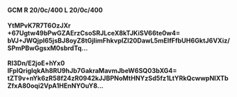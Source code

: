 #### GCM R 20/0c/400 L 20/0c/400
**YtMPvK7R7T6OzJXr**<br/>**+67Ugtw49bPwGZAErzCsoSRJLceX8kTJKiSV66te0w4=**<br/>**bVJ+JWQjpl65jsBJ8oyZ8tGjIimFhkvplZI20DawL5mElfFfbUH6GktJ6VXiz/SPmPBwGgsxM0sbrdTq...**<br/><br/>
**Rl3Dn/E2joE+hYx0**<br/>**lFpIQriglqkAh8RU9hJb7GakraMavmJbeW6SQ03bXG4=**<br/>**tZT9v+nYk6zR58f24zR0942kJJBPNoMtHNYzSd5fz1LtYRkQcwwpNIXTbZfxA80oqi2VpA1HEnNYOuY8...**